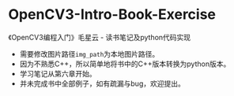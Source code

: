 # OpenCV3-Intro-Book-Exercise

《OpenCV3编程入门》毛星云 - 读书笔记及python代码实现


+ 需要修改图片路径```img_path```为本地图片路径。
+ 因为不熟悉C++，所以简单地将书中的C++版本转换为python版本。
+ 学习笔记从第六章开始。
+ 并未完成书中全部例子，如有疏漏与bug，欢迎提出。